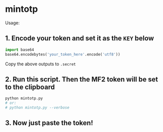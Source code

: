 # mintotp

Usage:

## 1. Encode your token and set it as the `KEY` below

```python
import base64
base64.encodebytes('your_token_here'.encode('utf8'))
```

Copy the above outputs to `.secret`

## 2. Run this script. Then the MF2 token will be set to the clipboard

```python
python mintotp.py
# or:
# python mintotp.py --verbose
```

## 3. Now just paste the token!

